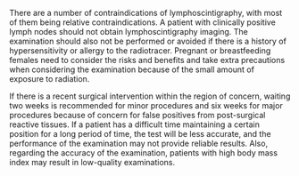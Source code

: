 There are a number of contraindications of lymphoscintigraphy, with most of them being relative contraindications. A patient with clinically positive lymph nodes should not obtain lymphoscintigraphy imaging. The examination should also not be performed or avoided if there is a history of hypersensitivity or allergy to the radiotracer. Pregnant or breastfeeding females need to consider the risks and benefits and take extra precautions when considering the examination because of the small amount of exposure to radiation.

If there is a recent surgical intervention within the region of concern, waiting two weeks is recommended for minor procedures and six weeks for major procedures because of concern for false positives from post-surgical reactive tissues. If a patient has a difficult time maintaining a certain position for a long period of time, the test will be less accurate, and the performance of the examination may not provide reliable results. Also, regarding the accuracy of the examination, patients with high body mass index may result in low-quality examinations.